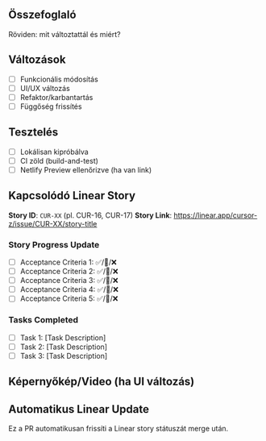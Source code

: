 ## Összefoglaló
Röviden: mit változtattál és miért?

## Változások
- [ ] Funkcionális módosítás
- [ ] UI/UX változás
- [ ] Refaktor/karbantartás
- [ ] Függőség frissítés

## Tesztelés
- [ ] Lokálisan kipróbálva
- [ ] CI zöld (build-and-test)
- [ ] Netlify Preview ellenőrizve (ha van link)

## Kapcsolódó Linear Story
**Story ID**: `CUR-XX` (pl. CUR-16, CUR-17)
**Story Link**: https://linear.app/cursor-z/issue/CUR-XX/story-title

### Story Progress Update
- [ ] Acceptance Criteria 1: ✅/🔄/❌
- [ ] Acceptance Criteria 2: ✅/🔄/❌
- [ ] Acceptance Criteria 3: ✅/🔄/❌
- [ ] Acceptance Criteria 4: ✅/🔄/❌
- [ ] Acceptance Criteria 5: ✅/🔄/❌

### Tasks Completed
- [ ] Task 1: [Task Description]
- [ ] Task 2: [Task Description]
- [ ] Task 3: [Task Description]

## Képernyőkép/Video (ha UI változás)

## Automatikus Linear Update
Ez a PR automatikusan frissíti a Linear story státuszát merge után.
